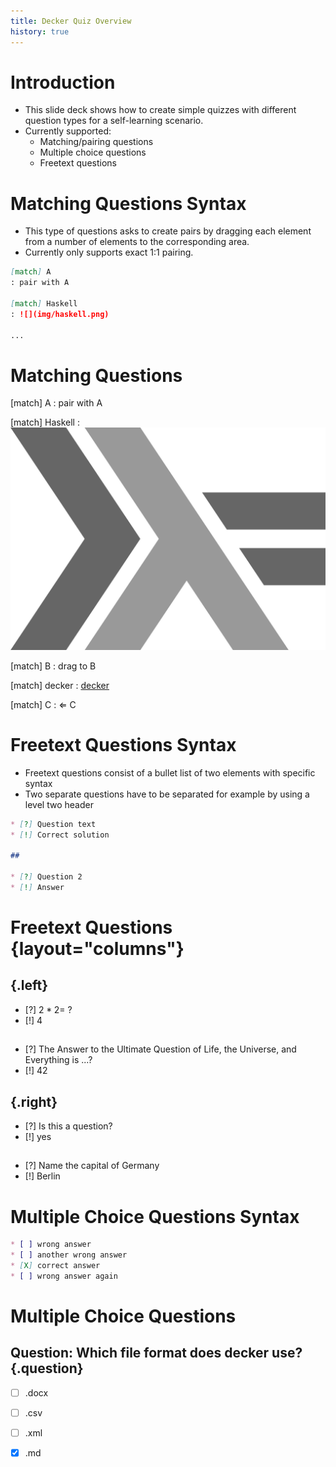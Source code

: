 ```yaml
---
title: Decker Quiz Overview
history: true
---
```


# Introduction

- This slide deck shows how to create simple quizzes with different question types for a self-learning scenario.
- Currently supported: 
  - Matching/pairing questions
  - Multiple choice questions
  - Freetext questions

# Matching Questions Syntax

- This type of questions asks to create pairs by dragging each element from a number of elements to the corresponding area.
- Currently only supports exact 1:1 pairing.

```markdown
[match] A
: pair with A

[match] Haskell
: ![](img/haskell.png)

...
```

# Matching Questions

[match] A
: pair with A

[match] Haskell 
: ![](img/haskell.png)

[match] B
: drag to B

[match] decker
: [decker](http://go.uniwue.de/decker)

[match] C
: $\Leftarrow$ C

# Freetext Questions Syntax

- Freetext questions consist of a bullet list of two elements with specific syntax
- Two separate questions have to be separated for example by using a level two header

```markdown
* [?] Question text
* [!] Correct solution

## 

* [?] Question 2
* [!] Answer

```

# Freetext Questions {layout="columns"}

## {.left} 
* [?] $2*2=~?$ 
* [!] 4

## 

* [?] The Answer to the Ultimate Question of Life, the Universe, and Everything is ...?
* [!] 42

## {.right}

* [?] Is this a question? 
* [!] yes

##

* [?] Name the capital of Germany
* [!] Berlin 

# Multiple Choice Questions Syntax

```markdown
* [ ] wrong answer
* [ ] another wrong answer
* [X] correct answer
* [ ] wrong answer again
```

# Multiple Choice Questions

## Question: Which file format does decker use? {.question}

* [ ] .docx
* [ ] .csv
* [ ] .xml
* [X] .md

